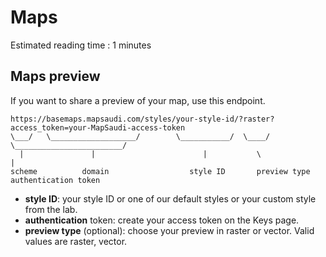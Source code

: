 # Maps

Estimated reading time : 1 minutes

## Maps preview
If you want to share a preview of your map, use this endpoint.

```
https://basemaps.mapsaudi.com/styles/your-style-id/?raster?access_token=your-MapSaudi-access-token
\___/   \___________________/        \___________/  \____/              \________________________/   
  |               |                        |           \                             |                   
scheme          domain                  style ID       preview type          authentication token           
```

- **style ID**: your style ID or one of our default styles or your custom style from the lab.
- **authentication** token: create your access token on the Keys page.
- **preview type** (optional): choose your preview in raster or vector. Valid values are raster, vector.